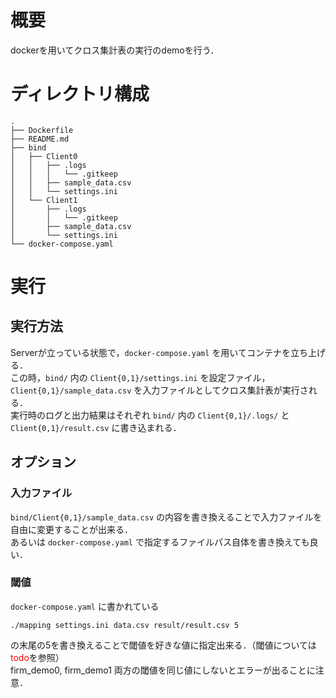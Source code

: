 # 概要
dockerを用いてクロス集計表の実行のdemoを行う．

# ディレクトリ構成
```
.
├── Dockerfile
├── README.md
├── bind
│   ├── Client0
│   │   ├── .logs
│   │   │   └── .gitkeep
│   │   ├── sample_data.csv
│   │   └── settings.ini
│   └── Client1
│       ├── .logs
│       │   └── .gitkeep
│       ├── sample_data.csv
│       └── settings.ini
└── docker-compose.yaml
```

# 実行
## 実行方法
Serverが立っている状態で，`docker-compose.yaml` を用いてコンテナを立ち上げる．  
この時，`bind/` 内の `Client{0,1}/settings.ini` を設定ファイル，`Client{0,1}/sample_data.csv` を入力ファイルとしてクロス集計表が実行される．  
実行時のログと出力結果はそれぞれ `bind/` 内の `Client{0,1}/.logs/` と `Client{0,1}/result.csv` に書き込まれる．

## オプション
### 入力ファイル
`bind/Client{0,1}/sample_data.csv` の内容を書き換えることで入力ファイルを自由に変更することが出来る．  
あるいは `docker-compose.yaml` で指定するファイルパス自体を書き換えても良い．

### 閾値

`docker-compose.yaml` に書かれている
```
./mapping settings.ini data.csv result/result.csv 5
```
の末尾の5を書き換えることで閾値を好きな値に指定出来る．（閾値については<font color="Red">todo</font>を参照）  
firm_demo0, firm_demo1 両方の閾値を同じ値にしないとエラーが出ることに注意．